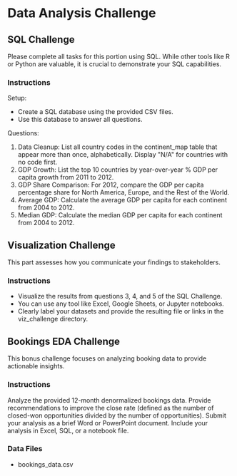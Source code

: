 # Data Analysis Challenge
## SQL Challenge
Please complete all tasks for this portion using SQL. While other tools like R or Python are valuable, it is crucial to demonstrate your SQL capabilities.

### Instructions
Setup:
- Create a SQL database using the provided CSV files.
- Use this database to answer all questions.

Questions:
1) Data Cleanup: List all country codes in the continent_map table that appear more than once, alphabetically. Display "N/A" for countries with no code first.
2) GDP Growth: List the top 10 countries by year-over-year % GDP per capita growth from 2011 to 2012.
3) GDP Share Comparison: For 2012, compare the GDP per capita percentage share for North America, Europe, and the Rest of the World.
4) Average GDP: Calculate the average GDP per capita for each continent from 2004 to 2012.
5) Median GDP: Calculate the median GDP per capita for each continent from 2004 to 2012.

## Visualization Challenge
This part assesses how you communicate your findings to stakeholders.
### Instructions
- Visualize the results from questions 3, 4, and 5 of the SQL Challenge.
- You can use any tool like Excel, Google Sheets, or Jupyter notebooks.
- Clearly label your datasets and provide the resulting file or links in the viz_challenge directory.

## Bookings EDA Challenge
This bonus challenge focuses on analyzing booking data to provide actionable insights.

### Instructions
Analyze the provided 12-month denormalized bookings data.
Provide recommendations to improve the close rate (defined as the number of closed-won opportunities divided by the number of opportunities).
Submit your analysis as a brief Word or PowerPoint document. Include your analysis in Excel, SQL, or a notebook file.
### Data Files
- bookings_data.csv

